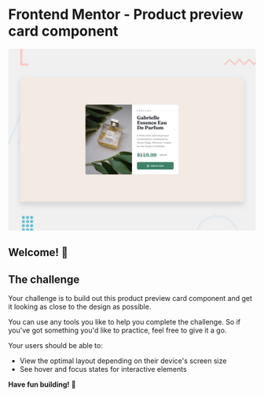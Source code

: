 # Frontend Mentor - Product preview card component

![Design preview for the Product preview card component coding challenge](./design/desktop-preview.jpg)

## Welcome! 👋

## The challenge

Your challenge is to build out this product preview card component and get it looking as close to the design as possible.

You can use any tools you like to help you complete the challenge. So if you've got something you'd like to practice, feel free to give it a go.

Your users should be able to:

- View the optimal layout depending on their device's screen size
- See hover and focus states for interactive elements


**Have fun building!** 🚀

